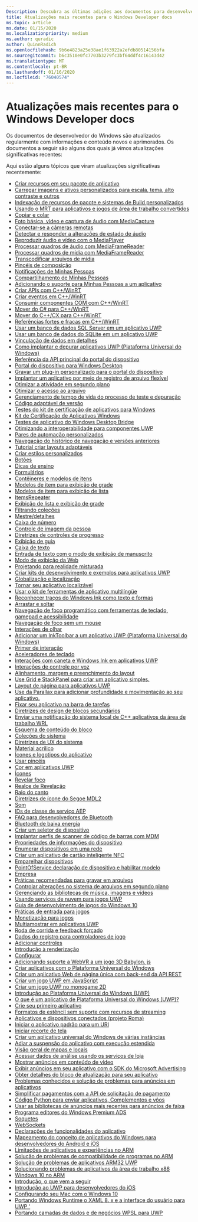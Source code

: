 ```yaml
---
Description: Descubra as últimas adições aos documentos para desenvolvedores do Windows.
title: Atualizações mais recentes para o Windows Developer docs
ms.topic: article
ms.date: 01/15/2020
ms.localizationpriority: medium
ms.author: quradic
author: QuinnRadich
ms.openlocfilehash: 9b6e4823a25e38ae1f63922a2efdb80514156bfa
ms.sourcegitcommit: b6c3510e0fc7703b3279fc3bf64ddf4c16143d42
ms.translationtype: MT
ms.contentlocale: pt-BR
ms.lasthandoff: 01/16/2020
ms.locfileid: "76040574"
---
```

# <a name="latest-updates-to-the-windows-developer-docs"></a>Atualizações mais recentes para o Windows Developer docs

Os documentos de desenvolvedor do Windows são atualizados regularmente com informações e conteúdo novos e aprimorados. Os documentos a seguir são alguns dos quais já vimos atualizações significativas recentes:

Aqui estão alguns tópicos que viram atualizações significativas recentemente:

<ul>
<li><a href="https://docs.microsoft.com/windows/uwp/app-resources/build-resources-into-app-package">Criar recursos em seu pacote de aplicativo</a></li>
<li><a href="https://docs.microsoft.com/windows/uwp/app-resources/images-tailored-for-scale-theme-contrast">Carregar imagens e ativos personalizados para escala, tema, alto contraste e outros</a></li>
<li><a href="https://docs.microsoft.com/windows/uwp/app-resources/pri-apis-custom-build-systems">Indexação de recursos de pacote e sistemas de Build personalizados</a></li>
<li><a href="https://docs.microsoft.com/windows/uwp/app-resources/using-mrt-for-converted-desktop-apps-and-games">Usando o MRT para aplicativos e jogos de área de trabalho convertidos</a></li>
<li><a href="https://docs.microsoft.com/windows/uwp/app-to-app/copy-and-paste">Copiar e colar</a></li>
<li><a href="https://docs.microsoft.com/windows/uwp/audio-video-camera/basic-photo-video-and-audio-capture-with-MediaCapture">Foto básica, vídeo e captura de áudio com MediaCapture</a></li>
<li><a href="https://docs.microsoft.com/windows/uwp/audio-video-camera/connect-to-remote-cameras">Conectar-se a câmeras remotas</a></li>
<li><a href="https://docs.microsoft.com/windows/uwp/audio-video-camera/detect-and-respond-to-audio-state-changes">Detectar e responder a alterações de estado de áudio</a></li>
<li><a href="https://docs.microsoft.com/windows/uwp/audio-video-camera/play-audio-and-video-with-mediaplayer">Reproduzir áudio e vídeo com o MediaPlayer</a></li>
<li><a href="https://docs.microsoft.com/windows/uwp/audio-video-camera/process-audio-frames-with-mediaframereader">Processar quadros de áudio com MediaFrameReader</a></li>
<li><a href="https://docs.microsoft.com/windows/uwp/audio-video-camera/process-media-frames-with-mediaframereader">Processar quadros de mídia com MediaFrameReader</a></li>
<li><a href="https://docs.microsoft.com/windows/uwp/audio-video-camera/transcode-media-files">Transcodificar arquivos de mídia</a></li>
<li><a href="https://docs.microsoft.com/windows/uwp/composition/composition-brushes">Pincéis de composição</a></li>
<li><a href="https://docs.microsoft.com/windows/uwp/contacts-and-calendar/my-people-notifications">Notificações de Minhas Pessoas</a></li>
<li><a href="https://docs.microsoft.com/windows/uwp/contacts-and-calendar/my-people-sharing">Compartilhamento de Minhas Pessoas</a></li>
<li><a href="https://docs.microsoft.com/windows/uwp/contacts-and-calendar/my-people-support">Adicionando o suporte para Minhas Pessoas a um aplicativo</a></li>
<li><a href="https://docs.microsoft.com/windows/uwp/cpp-and-winrt-apis/author-apis">Criar APIs com C++/WinRT</a></li>
<li><a href="https://docs.microsoft.com/windows/uwp/cpp-and-winrt-apis/author-events">Criar eventos em C++/WinRT</a></li>
<li><a href="https://docs.microsoft.com/windows/uwp/cpp-and-winrt-apis/consume-com">Consumir componentes COM com C++/WinRT</a></li>
<li><a href="https://docs.microsoft.com/windows/uwp/cpp-and-winrt-apis/move-to-winrt-from-csharp">Mover do C# para C++/WinRT</a></li>
<li><a href="https://docs.microsoft.com/windows/uwp/cpp-and-winrt-apis/move-to-winrt-from-cx">Mover do C++/CX para C++/WinRT</a></li>
<li><a href="https://docs.microsoft.com/windows/uwp/cpp-and-winrt-apis/weak-references">Referências fortes e fracas em C++/WinRT</a></li>
<li><a href="https://docs.microsoft.com/windows/uwp/data-access/sql-server-databases">Usar um banco de dados SQL Server em um aplicativo UWP</a></li>
<li><a href="https://docs.microsoft.com/windows/uwp/data-access/sqlite-databases">Usar um banco de dados do SQLite em um aplicativo UWP</a></li>
<li><a href="https://docs.microsoft.com/windows/uwp/data-binding/data-binding-in-depth">Vinculação de dados em detalhes</a></li>
<li><a href="https://docs.microsoft.com/windows/uwp/debug-test-perf/deploying-and-debugging-uwp-apps">Como implantar e depurar aplicativos UWP (Plataforma Universal do Windows)</a></li>
<li><a href="https://docs.microsoft.com/windows/uwp/debug-test-perf/device-portal-api-core">Referência da API principal do portal do dispositivo</a></li>
<li><a href="https://docs.microsoft.com/windows/uwp/debug-test-perf/device-portal-desktop">Portal do dispositivo para Windows Desktop</a></li>
<li><a href="https://docs.microsoft.com/windows/uwp/debug-test-perf/device-portal-plugin">Gravar um plug-in personalizado para o portal do dispositivo</a></li>
<li><a href="https://docs.microsoft.com/windows/uwp/debug-test-perf/loose-file-registration">Implantar um aplicativo por meio de registro de arquivo flexível</a></li>
<li><a href="https://docs.microsoft.com/windows/uwp/debug-test-perf/optimize-background-activity">Otimizar a atividade em segundo plano</a></li>
<li><a href="https://docs.microsoft.com/windows/uwp/debug-test-perf/optimize-file-access">Otimizar o acesso ao arquivo</a></li>
<li><a href="https://docs.microsoft.com/windows/uwp/debug-test-perf/testing-debugging-plm">Gerenciamento de tempo de vida do processo de teste e depuração</a></li>
<li><a href="https://docs.microsoft.com/windows/uwp/debug-test-perf/version-adaptive-code">Código adaptável de versão</a></li>
<li><a href="https://docs.microsoft.com/windows/uwp/debug-test-perf/windows-app-certification-kit-tests">Testes do kit de certificação de aplicativos para Windows</a></li>
<li><a href="https://docs.microsoft.com/windows/uwp/debug-test-perf/windows-app-certification-kit">Kit de Certificação de Aplicativos Windows</a></li>
<li><a href="https://docs.microsoft.com/windows/uwp/debug-test-perf/windows-desktop-bridge-app-tests">Testes de aplicativo do Windows Desktop Bridge</a></li>
<li><a href="https://docs.microsoft.com/windows/uwp/debug-test-perf/windows-runtime-components-and-optimizing-interop">Otimizando a interoperabilidade para componentes UWP</a></li>
<li><a href="https://docs.microsoft.com/windows/uwp/design/accessibility/custom-automation-peers">Pares de automação personalizados</a></li>
<li><a href="https://docs.microsoft.com/windows/uwp/design/basics/navigation-history-and-backwards-navigation">Navegação do histórico de navegação e versões anteriores</a></li>
<li><a href="https://docs.microsoft.com/windows/uwp/design/basics/xaml-basics-adaptive-layout">Tutorial criar layouts adaptáveis</a></li>
<li><a href="https://docs.microsoft.com/windows/uwp/design/basics/xaml-basics-style">Criar estilos personalizados</a></li>
<li><a href="https://docs.microsoft.com/windows/uwp/design/controls-and-patterns/buttons">Botões</a></li>
<li><a href="https://docs.microsoft.com/windows/uwp/design/controls-and-patterns/dialogs-and-flyouts/teaching-tip">Dicas de ensino</a></li>
<li><a href="https://docs.microsoft.com/windows/uwp/design/controls-and-patterns/forms">Formulários</a></li>
<li><a href="https://docs.microsoft.com/windows/uwp/design/controls-and-patterns/item-containers-templates">Contêineres e modelos de itens</a></li>
<li><a href="https://docs.microsoft.com/windows/uwp/design/controls-and-patterns/item-templates-gridview">Modelos de item para exibição de grade</a></li>
<li><a href="https://docs.microsoft.com/windows/uwp/design/controls-and-patterns/item-templates-listview">Modelos de item para exibição de lista</a></li>
<li><a href="https://docs.microsoft.com/windows/uwp/design/controls-and-patterns/items-repeater">ItemsRepeater</a></li>
<li><a href="https://docs.microsoft.com/windows/uwp/design/controls-and-patterns/listview-and-gridview">Exibição de lista e exibição de grade</a></li>
<li><a href="https://docs.microsoft.com/windows/uwp/design/controls-and-patterns/listview-filtering">Filtrando coleções</a></li>
<li><a href="https://docs.microsoft.com/windows/uwp/design/controls-and-patterns/master-details">Mestre/detalhes</a></li>
<li><a href="https://docs.microsoft.com/windows/uwp/design/controls-and-patterns/number-box">Caixa de número</a></li>
<li><a href="https://docs.microsoft.com/windows/uwp/design/controls-and-patterns/person-picture">Controle de imagem da pessoa</a></li>
<li><a href="https://docs.microsoft.com/windows/uwp/design/controls-and-patterns/progress-controls">Diretrizes de controles de progresso</a></li>
<li><a href="https://docs.microsoft.com/windows/uwp/design/controls-and-patterns/tab-view">Exibição de guia</a></li>
<li><a href="https://docs.microsoft.com/windows/uwp/design/controls-and-patterns/text-box">Caixa de texto</a></li>
<li><a href="https://docs.microsoft.com/windows/uwp/design/controls-and-patterns/text-handwriting-view">Entrada de texto com o modo de exibição de manuscrito</a></li>
<li><a href="https://docs.microsoft.com/windows/uwp/design/controls-and-patterns/web-view">Modo de exibição da Web</a></li>
<li><a href="https://docs.microsoft.com/windows/uwp/design/devices/designing-for-MR">Projetando para realidade misturada</a></li>
<li><a href="https://docs.microsoft.com/windows/uwp/design/downloads/index">Criar kits de desenvolvimento e exemplos para aplicativos UWP</a></li>
<li><a href="https://docs.microsoft.com/windows/uwp/design/globalizing/globalizing-portal">Globalização e localização</a></li>
<li><a href="https://docs.microsoft.com/windows/uwp/design/globalizing/prepare-your-app-for-localization">Tornar seu aplicativo localizável</a></li>
<li><a href="https://docs.microsoft.com/windows/uwp/design/globalizing/use-mat">Usar o kit de ferramentas de aplicativo multilíngüe</a></li>
<li><a href="https://docs.microsoft.com/windows/uwp/design/input/convert-ink-to-text">Reconhecer traços do Windows Ink como texto e formas</a></li>
<li><a href="https://docs.microsoft.com/windows/uwp/design/input/drag-and-drop">Arrastar e soltar</a></li>
<li><a href="https://docs.microsoft.com/windows/uwp/design/input/focus-navigation-programmatic">Navegação de foco programático com ferramentas de teclado, gamepad e acessibilidade</a></li>
<li><a href="https://docs.microsoft.com/windows/uwp/design/input/focus-navigation">Navegação de foco sem um mouse</a></li>
<li><a href="https://docs.microsoft.com/windows/uwp/design/input/gaze-interactions">Interações de olhar</a></li>
<li><a href="https://docs.microsoft.com/windows/uwp/design/input/ink-toolbar">Adicionar um InkToolbar a um aplicativo UWP (Plataforma Universal do Windows)</a></li>
<li><a href="https://docs.microsoft.com/windows/uwp/design/input/input-primer">Primer de interação</a></li>
<li><a href="https://docs.microsoft.com/windows/uwp/design/input/keyboard-accelerators">Aceleradores de teclado</a></li>
<li><a href="https://docs.microsoft.com/windows/uwp/design/input/pen-and-stylus-interactions">Interações com caneta e Windows Ink em aplicativos UWP</a></li>
<li><a href="https://docs.microsoft.com/windows/uwp/design/input/speech-interactions">Interações de controle por voz</a></li>
<li><a href="https://docs.microsoft.com/windows/uwp/design/layout/alignment-margin-padding">Alinhamento, margem e preenchimento do layout</a></li>
<li><a href="https://docs.microsoft.com/windows/uwp/design/layout/grid-tutorial">Use Grid e StackPanel para criar um aplicativo simples.</a></li>
<li><a href="https://docs.microsoft.com/windows/uwp/design/layout/page-layout">Layout de página para aplicativos UWP</a></li>
<li><a href="https://docs.microsoft.com/windows/uwp/design/motion/parallax">Use da Parallax para adicionar profundidade e movimentação ao seu aplicativo.</a></li>
<li><a href="https://docs.microsoft.com/windows/uwp/design/shell/pin-to-taskbar">Fixar seu aplicativo na barra de tarefas</a></li>
<li><a href="https://docs.microsoft.com/windows/uwp/design/shell/tiles-and-notifications/secondary-tiles-guidance">Diretrizes de design de blocos secundários</a></li>
<li><a href="https://docs.microsoft.com/windows/uwp/design/shell/tiles-and-notifications/send-local-toast-desktop-cpp-wrl">Enviar uma notificação do sistema local de C++ aplicativos da área de trabalho WRL</a></li>
<li><a href="https://docs.microsoft.com/windows/uwp/design/shell/tiles-and-notifications/tile-schema">Esquema de conteúdo do bloco</a></li>
<li><a href="https://docs.microsoft.com/windows/uwp/design/shell/tiles-and-notifications/toast-collections">Coleções do sistema</a></li>
<li><a href="https://docs.microsoft.com/windows/uwp/design/shell/tiles-and-notifications/toast-ux-guidance">Diretrizes de UX do sistema</a></li>
<li><a href="https://docs.microsoft.com/windows/uwp/design/style/acrylic">Material acrílico</a></li>
<li><a href="https://docs.microsoft.com/windows/uwp/design/style/app-icons-and-logos">Ícones e logotipos do aplicativo</a></li>
<li><a href="https://docs.microsoft.com/windows/uwp/design/style/brushes">Usar pincéis</a></li>
<li><a href="https://docs.microsoft.com/windows/uwp/design/style/color">Cor em aplicativos UWP</a></li>
<li><a href="https://docs.microsoft.com/windows/uwp/design/style/icons">Ícones</a></li>
<li><a href="https://docs.microsoft.com/windows/uwp/design/style/reveal-focus">Revelar foco</a></li>
<li><a href="https://docs.microsoft.com/windows/uwp/design/style/reveal">Realce de Revelação</a></li>
<li><a href="https://docs.microsoft.com/windows/uwp/design/style/rounded-corner">Raio do canto</a></li>
<li><a href="https://docs.microsoft.com/windows/uwp/design/style/segoe-ui-symbol-font">Diretrizes de ícone do Segoe MDL2</a></li>
<li><a href="https://docs.microsoft.com/windows/uwp/design/style/sound">Som</a></li>
<li><a href="https://docs.microsoft.com/windows/uwp/devices-sensors/aep-service-class-ids">IDs de classe de serviço AEP</a></li>
<li><a href="https://docs.microsoft.com/windows/uwp/devices-sensors/bluetooth-dev-faq">FAQ para desenvolvedores de Bluetooth</a></li>
<li><a href="https://docs.microsoft.com/windows/uwp/devices-sensors/bluetooth-low-energy-overview">Bluetooth de baixa energia</a></li>
<li><a href="https://docs.microsoft.com/windows/uwp/devices-sensors/build-a-device-selector">Criar um seletor de dispositivo</a></li>
<li><a href="https://docs.microsoft.com/windows/uwp/devices-sensors/deploy-scanner-profiles-with-mdm">Implantar perfis de scanner de código de barras com MDM</a></li>
<li><a href="https://docs.microsoft.com/windows/uwp/devices-sensors/device-information-properties">Propriedades de informações do dispositivo</a></li>
<li><a href="https://docs.microsoft.com/windows/uwp/devices-sensors/enumerate-devices-over-a-network">Enumerar dispositivos em uma rede</a></li>
<li><a href="https://docs.microsoft.com/windows/uwp/devices-sensors/host-card-emulation">Criar um aplicativo de cartão inteligente NFC</a></li>
<li><a href="https://docs.microsoft.com/windows/uwp/devices-sensors/pair-devices">Emparelhar dispositivos</a></li>
<li><a href="https://docs.microsoft.com/windows/uwp/devices-sensors/pos-basics-claim">PointOfService declaração de dispositivo e habilitar modelo</a></li>
<li><a href="https://docs.microsoft.com/windows/uwp/enterprise/index">Empresa</a></li>
<li><a href="https://docs.microsoft.com/windows/uwp/files/best-practices-for-writing-to-files">Práticas recomendadas para gravar em arquivos</a></li>
<li><a href="https://docs.microsoft.com/windows/uwp/files/change-tracking-filesystem">Controlar alterações no sistema de arquivos em segundo plano</a></li>
<li><a href="https://docs.microsoft.com/windows/uwp/files/quickstart-managing-folders-in-the-music-pictures-and-videos-libraries">Gerenciando as bibliotecas de música, imagens e vídeos</a></li>
<li><a href="https://docs.microsoft.com/windows/uwp/gaming/cloud-for-games">Usando serviços de nuvem para jogos UWP</a></li>
<li><a href="https://docs.microsoft.com/windows/uwp/gaming/e2e">Guia de desenvolvimento de jogos do Windows 10</a></li>
<li><a href="https://docs.microsoft.com/windows/uwp/gaming/input-practices-for-games">Práticas de entrada para jogos</a></li>
<li><a href="https://docs.microsoft.com/windows/uwp/gaming/monetization-for-games">Monetização para jogos</a></li>
<li><a href="https://docs.microsoft.com/windows/uwp/gaming/multisampling--multi-sample-anti-aliasing--in-windows-store-apps">Multiamostrar em aplicativos UWP</a></li>
<li><a href="https://docs.microsoft.com/windows/uwp/gaming/racing-wheel-and-force-feedback">Roda de corrida e feedback forçado</a></li>
<li><a href="https://docs.microsoft.com/windows/uwp/gaming/registry-data-for-game-controllers">Dados do registro para controladores de jogo</a></li>
<li><a href="https://docs.microsoft.com/windows/uwp/gaming/tutorial--adding-controls">Adicionar controles</a></li>
<li><a href="https://docs.microsoft.com/windows/uwp/gaming/tutorial--assembling-the-rendering-pipeline">Introdução à renderização</a></li>
<li><a href="https://docs.microsoft.com/windows/uwp/gaming/tutorial-game-rendering">Configurar</a></li>
<li><a href="https://docs.microsoft.com/windows/uwp/get-started/adding-webvr-to-a-babylonjs-game">Adicionando suporte a WebVR a um jogo 3D Babylon. js</a></li>
<li><a href="https://docs.microsoft.com/windows/uwp/get-started/create-uwp-apps">Criar aplicativos com o Plataforma Universal do Windows</a></li>
<li><a href="https://docs.microsoft.com/windows/uwp/get-started/get-started-tutorial-fullstack-web-app">Criar um aplicativo Web de página única com back-end da API REST</a></li>
<li><a href="https://docs.microsoft.com/windows/uwp/get-started/get-started-tutorial-game-js2d">Criar um jogo UWP em JavaScript</a></li>
<li><a href="https://docs.microsoft.com/windows/uwp/get-started/get-started-tutorial-game-mg2d">Criar um jogo UWP no monogame 2D</a></li>
<li><a href="https://docs.microsoft.com/windows/uwp/get-started/index">Introdução ao Plataforma Universal do Windows (UWP)</a></li>
<li><a href="https://docs.microsoft.com/windows/uwp/get-started/universal-application-platform-guide">O que é um aplicativo de Plataforma Universal do Windows (UWP)?</a></li>
<li><a href="https://docs.microsoft.com/windows/uwp/get-started/your-first-app">Crie seu primeiro aplicativo</a></li>
<li><a href="https://docs.microsoft.com/windows/uwp/graphics-concepts/stencil-formats-not-supported-with-streaming-resources">Formatos de estêncil sem suporte com recursos de streaming</a></li>
<li><a href="https://docs.microsoft.com/windows/uwp/launch-resume/connected-apps-and-devices">Aplicativos e dispositivos conectados (projeto Roma)</a></li>
<li><a href="https://docs.microsoft.com/windows/uwp/launch-resume/launch-default-app">Iniciar o aplicativo padrão para um URI</a></li>
<li><a href="https://docs.microsoft.com/windows/uwp/launch-resume/launch-screen-snipping">Iniciar recorte de tela</a></li>
<li><a href="https://docs.microsoft.com/windows/uwp/launch-resume/multi-instance-uwp">Criar um aplicativo universal do Windows de várias instâncias</a></li>
<li><a href="https://docs.microsoft.com/windows/uwp/launch-resume/run-minimized-with-extended-execution">Adiar a suspensão do aplicativo com execução estendida</a></li>
<li><a href="https://docs.microsoft.com/windows/uwp/maps-and-location/index">Visão geral de mapas e locais</a></li>
<li><a href="https://docs.microsoft.com/windows/uwp/monetize/access-analytics-data-using-windows-store-services">Acessar dados de análise usando os serviços de loja</a></li>
<li><a href="https://docs.microsoft.com/windows/uwp/monetize/add-advertisements-to-video-content">Mostrar anúncios em conteúdo de vídeo</a></li>
<li><a href="https://docs.microsoft.com/windows/uwp/monetize/display-ads-in-your-app">Exibir anúncios em seu aplicativo com o SDK do Microsoft Advertising</a></li>
<li><a href="https://docs.microsoft.com/windows/uwp/monetize/get-desktop-block-data-details">Obter detalhes do bloco de atualização para seu aplicativo</a></li>
<li><a href="https://docs.microsoft.com/windows/uwp/monetize/known-issues-for-the-advertising-libraries">Problemas conhecidos e solução de problemas para anúncios em aplicativos</a></li>
<li><a href="https://docs.microsoft.com/windows/uwp/monetize/payment-request">Simplificar pagamentos com a API de solicitação de pagamento</a></li>
<li><a href="https://docs.microsoft.com/windows/uwp/monetize/python-code-examples-for-the-windows-store-submission-api">Código Python para enviar aplicativos, Complementos e vôos</a></li>
<li><a href="https://docs.microsoft.com/windows/uwp/monetize/update-your-app-to-the-latest-advertising-libraries">Usar as bibliotecas de anúncios mais recentes para anúncios de faixa</a></li>
<li><a href="https://docs.microsoft.com/windows/uwp/monetize/windows-premium-ads-publishers-program">Programa editores do Windows Premium ADS</a></li>
<li><a href="https://docs.microsoft.com/windows/uwp/networking/sockets">Soquetes</a></li>
<li><a href="https://docs.microsoft.com/windows/uwp/networking/websockets">WebSockets</a></li>
<li><a href="https://docs.microsoft.com/windows/uwp/packaging/app-capability-declarations">Declarações de funcionalidades do aplicativo</a></li>
<li><a href="https://docs.microsoft.com/windows/uwp/porting/android-ios-uwp-map">Mapeamento do conceito de aplicativos do Windows para desenvolvedores do Android e iOS</a></li>
<li><a href="https://docs.microsoft.com/windows/uwp/porting/apps-on-arm-limitations">Limitações de aplicativos e experiências no ARM</a></li>
<li><a href="https://docs.microsoft.com/windows/uwp/porting/apps-on-arm-program-compat-troubleshooter">Solução de problemas de compatibilidade de programas no ARM</a></li>
<li><a href="https://docs.microsoft.com/windows/uwp/porting/apps-on-arm-troubleshooting-arm32">Solução de problemas de aplicativos ARM32 UWP</a></li>
<li><a href="https://docs.microsoft.com/windows/uwp/porting/apps-on-arm-troubleshooting-x86">Solucionando problemas de aplicativos da área de trabalho x86</a></li>
<li><a href="https://docs.microsoft.com/windows/uwp/porting/apps-on-arm">Windows 10 no ARM</a></li>
<li><a href="https://docs.microsoft.com/windows/uwp/porting/getting-started-what-next">Introdução, o que vem a seguir</a></li>
<li><a href="https://docs.microsoft.com/windows/uwp/porting/getting-started-with-uwp-for-ios-developers">Introdução ao UWP para desenvolvedores do iOS</a></li>
<li><a href="https://docs.microsoft.com/windows/uwp/porting/setting-up-your-mac-with-windows-10">Configurando seu Mac com o Windows 10</a></li>
<li><a href="https://docs.microsoft.com/windows/uwp/porting/w8x-to-uwp-porting-xaml-and-ui">Portando Windows Runtime o XAML 8. x e a interface do usuário para UWP '</a></li>
<li><a href="https://docs.microsoft.com/windows/uwp/porting/wpsl-to-uwp-business-and-data">Portando camadas de dados e de negócios WPSL para UWP</a></li>
</ul>

